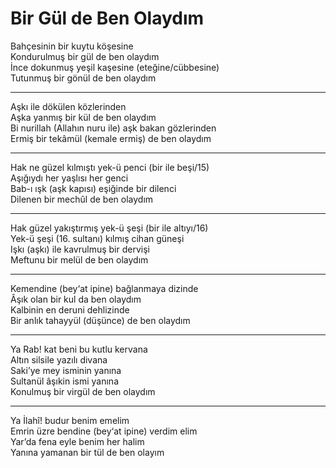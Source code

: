 # Bir Gül de Ben Olaydım

Bahçesinin bir kuytu köşesine  
Kondurulmuş bir gül de ben olaydım  
İnce dokunmuş yeşil kaşesine (eteğine/cübbesine)  
Tutunmuş bir gönül de ben olaydım  
****  
Aşkı ile dökülen közlerinden  
Aşka yanmış bir kül de ben olaydım  
Bi nurillah (Allahın nuru ile) aşk bakan gözlerinden  
Ermiş bir tekâmül (kemale ermiş) de ben olaydım  
****  
Hak ne güzel kılmıştı yek-ü penci (bir ile beşi/15)  
Aşığıydı her yaşlısı her genci  
Bab-ı ışk (aşk kapısı) eşiğinde bir dilenci  
Dilenen bir mechûl de ben olaydım  
****  
Hak güzel yakıştırmış yek-ü şeşi (bir ile altıyı/16)  
Yek-ü şeşi (16. sultanı) kılmış cihan güneşi  
Işkı (aşkı) ile kavrulmuş bir dervişi  
Meftunu bir melül de ben olaydım  
****  
Kemendine (bey‘at ipine) bağlanmaya dizinde  
Âşık olan bir kul da ben olaydım  
Kalbinin en deruni dehlizinde  
Bir anlık tahayyül (düşünce) de ben olaydım  
****  
Ya Rab! kat beni bu kutlu kervana  
Altın silsile yazılı divana  
Saki’ye mey isminin yanına  
Sultanül âşıkin ismi yanına  
Konulmuş bir virgül de ben olaydım  
****  
Ya İlahî! budur benim emelim  
Emrin üzre bendine (bey‘at ipine) verdim elim  
Yar’da fena eyle benim her halim  
Yanına yamanan bir tül de ben olayım  

